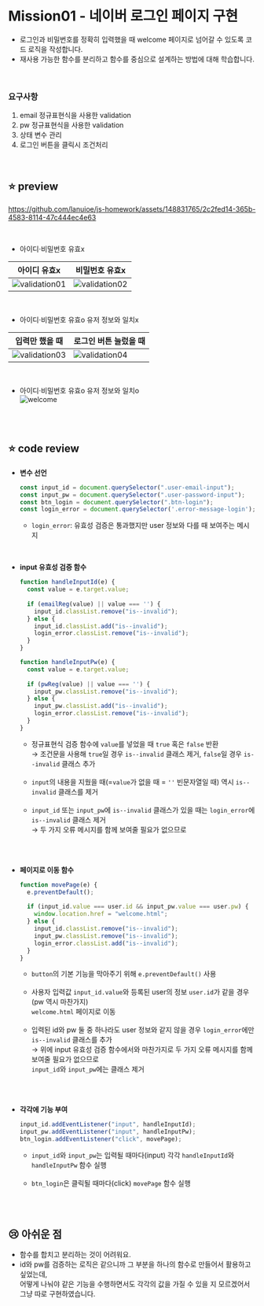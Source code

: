 # Mission01 - 네이버 로그인 페이지 구현

- 로그인과 비밀번호를 정확히 입력했을 때 welcome 페이지로 넘어갈 수 있도록 코드 로직을 작성합니다.
- 재사용 가능한 함수를 분리하고 함수를 중심으로 설계하는 방법에 대해 학습합니다.

<br />

### 요구사항
1. email 정규표현식을 사용한 validation
2. pw 정규표현식을 사용한 validation
3. 상태 변수 관리
4. 로그인 버튼을 클릭시 조건처리


<br />

## ⭐ preview
https://github.com/lanuioe/js-homework/assets/148831765/2c2fed14-365b-4583-8114-47c444ec4e63

<br />

- 아이디·비밀번호 유효x

|아이디 유효x|비밀번호 유효x|
|------|---|
|![validation01](https://github.com/lanuioe/js-homework/assets/148831765/9c7fa877-90b4-4cf1-b540-127b60b0c55e)|![validation02](https://github.com/lanuioe/js-homework/assets/148831765/8acefca4-6dd1-46d4-95ee-5001a09c4091)|

<br />

- 아이디·비밀번호 유효o 유저 정보와 일치x <br />

|입력만 했을 때|로그인 버튼 눌렀을 때|
|------|---|
|![validation03](https://github.com/lanuioe/js-homework/assets/148831765/572ff853-70ea-4a17-a55f-2a80bbb57775)|![validation04](https://github.com/lanuioe/js-homework/assets/148831765/9e678a4b-130f-4809-9ff1-663fe118da69)|

<br />

- 아이디·비밀번호 유효o 유저 정보와 일치o <br />
![welcome](https://github.com/lanuioe/js-homework/assets/148831765/180665ad-669b-4276-9fec-a56adcffa8ee)


<br /><br />

## ⭐ code review

- **변수 선언**
  ```js
  const input_id = document.querySelector(".user-email-input");
  const input_pw = document.querySelector(".user-password-input");
  const btn_login = document.querySelector(".btn-login");
  const login_error = document.querySelector('.error-message-login');
  ```
  - `login_error`: 유효성 검증은 통과했지만 user 정보와 다를 때 보여주는 메시지

<br />

- **input 유효성 검증 함수**
  ```js
  function handleInputId(e) {
    const value = e.target.value;
    
    if (emailReg(value) || value === '') {
      input_id.classList.remove("is--invalid");
    } else {
      input_id.classList.add("is--invalid");
      login_error.classList.remove("is--invalid");
    }
  }
  ```
  ```js
  function handleInputPw(e) {
    const value = e.target.value;
    
    if (pwReg(value) || value === '') {
      input_pw.classList.remove("is--invalid");
    } else {
      input_pw.classList.add("is--invalid");
      login_error.classList.remove("is--invalid");
    }
  }
  ```
  - 정규표현식 검증 함수에 `value`를 넣었을 때 `true` 혹은 `false` 반환<br />
  → 조건문을 사용해 `true`일 경우 `is--invalid` 클래스 제거, `false`일 경우 `is--invalid` 클래스 추가<br /><br />
  - `input`의 내용을 지웠을 때(=`value`가 없을 때 = `''` 빈문자열일 때) 역시 `is--invalid` 클래스를 제거<br /><br />
  - `input_id` 또는 `input_pw`에 `is--invalid` 클래스가 있을 때는 `login_error`에 `is--invalid` 클래스 제거<br />
  → 두 가지 오류 메시지를 함께 보여줄 필요가 없으므로<br /><br />

<br />

- **페이지로 이동 함수**
  ```js
  function movePage(e) {
    e.preventDefault();
    
    if (input_id.value === user.id && input_pw.value === user.pw) {
      window.location.href = "welcome.html";
    } else {
      input_id.classList.remove("is--invalid");
      input_pw.classList.remove("is--invalid");
      login_error.classList.add("is--invalid");
    }
  }
  ```
  - `button`의 기본 기능을 막아주기 위해 `e.preventDefault()` 사용<br /><br />
  - 사용자 입력값 `input_id.value`와 등록된 user의 정보 `user.id`가 같을 경우(pw 역시 마찬가지)<br />
    `welcome.html` 페이지로 이동<br /><br />
  - 입력된 id와 pw 둘 중 하나라도 user 정보와 같지 않을 경우 `login_error`에만 `is--invalid` 클래스를 추가<br />
  → 위에 input 유효성 검증 함수에서와 마찬가지로 두 가지 오류 메시지를 함께 보여줄 필요가 없으므로<br />
    `input_id`와 `input_pw`에는 클래스 제거<br /><br />
  
<br />

- **각각에 기능 부여**
  ```js
  input_id.addEventListener("input", handleInputId);
  input_pw.addEventListener("input", handleInputPw);
  btn_login.addEventListener("click", movePage);
  ```
  - `input_id`와 `input_pw`는 입력될 때마다(input) 각각 `handleInputId`와 `handleInputPw` 함수 실행<br /><br />
  - `btn_login`은 클릭될 때마다(click) `movePage` 함수 실행
 
<br /><br />

## 😢 아쉬운 점
- 함수를 합치고 분리하는 것이 어려워요.
- id와 pw를 검증하는 로직은 같으니까 그 부분을 하나의 함수로 만들어서 활용하고 싶었는데,<br />
  어떻게 나눠야 같은 기능을 수행하면서도 각각의 값을 가질 수 있을 지 모르겠어서 그냥 따로 구현하였습니다.
